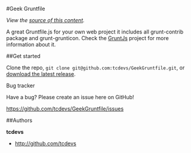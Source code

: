 #Geek Gruntfile

*View the [source of this content](https://github.com/tcdevs/GeekGruntfile/blob/master/Gruntfile.js).*

A great Gruntfile.js for your own web project it includes all grunt-contrib package and grunt-grunticon. Check the [GruntJs](http://gruntjs.com) project for more information about it.

##Get started

Clone the repo, `git clone git@github.com:tcdevs/GeekGruntfile.git`, or [download the latest release](https://github.com/tcdevs/GeekGruntfile/zipball/master).

Bug tracker

Have a bug? Please create an issue here on GitHub!

https://github.com/tcdevs/GeekGruntfile/issues

##Authors

**tcdevs**

+ http://github.com/tcdevs

